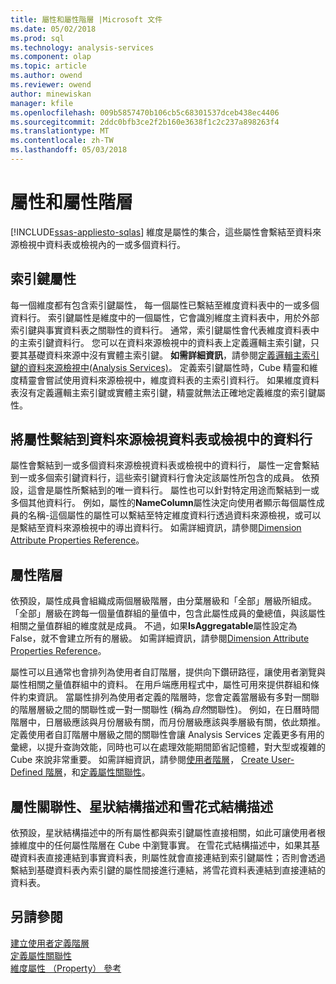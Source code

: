 ```yaml
---
title: 屬性和屬性階層 |Microsoft 文件
ms.date: 05/02/2018
ms.prod: sql
ms.technology: analysis-services
ms.component: olap
ms.topic: article
ms.author: owend
ms.reviewer: owend
author: minewiskan
manager: kfile
ms.openlocfilehash: 009b5857470b106cb5c68301537dceb438ec4406
ms.sourcegitcommit: 2ddc0bfb3ce2f2b160e3638f1c2c237a898263f4
ms.translationtype: MT
ms.contentlocale: zh-TW
ms.lasthandoff: 05/03/2018
---
```

# <a name="attributes-and-attribute-hierarchies"></a>屬性和屬性階層
[!INCLUDE[ssas-appliesto-sqlas](../../includes/ssas-appliesto-sqlas.md)]
  維度是屬性的集合，這些屬性會繫結至資料來源檢視中資料表或檢視內的一或多個資料行。  
  
## <a name="key-attribute"></a>索引鍵屬性  
 每一個維度都有包含索引鍵屬性， 每一個屬性已繫結至維度資料表中的一或多個資料行。 索引鍵屬性是維度中的一個屬性，它會識別維度主資料表中，用於外部索引鍵與事實資料表之關聯性的資料行。 通常，索引鍵屬性會代表維度資料表中的主索引鍵資料行。 您可以在資料來源檢視中的資料表上定義邏輯主索引鍵，只要其基礎資料來源中沒有實體主索引鍵。 **如需詳細資訊**，請參閱[定義邏輯主索引鍵的資料來源檢視中&#40;Analysis Services&#41;](../../analysis-services/multidimensional-models/define-logical-primary-keys-in-a-data-source-view-analysis-services.md)。 定義索引鍵屬性時，Cube 精靈和維度精靈會嘗試使用資料來源檢視中，維度資料表的主索引資料行。 如果維度資料表沒有定義邏輯主索引鍵或實體主索引鍵，精靈就無法正確地定義維度的索引鍵屬性。  
  
## <a name="binding-an-attribute-to-columns-in-data-source-view-tables-or-views"></a>將屬性繫結到資料來源檢視資料表或檢視中的資料行  
 屬性會繫結到一或多個資料來源檢視資料表或檢視中的資料行， 屬性一定會繫結到一或多個索引鍵資料行，這些索引鍵資料行會決定該屬性所包含的成員。 依預設，這會是屬性所繫結到的唯一資料行。 屬性也可以針對特定用途而繫結到一或多個其他資料行。 例如，屬性的**NameColumn**屬性決定向使用者顯示每個屬性成員的名稱-這個屬性的屬性可以繫結至特定維度資料行透過資料來源檢視，或可以是繫結至資料來源檢視中的導出資料行。 如需詳細資訊，請參閱[Dimension Attribute Properties Reference](../../analysis-services/multidimensional-models/dimension-attribute-properties-reference.md)。  
  
## <a name="attribute-hierarchies"></a>屬性階層  
 依預設，屬性成員會組織成兩個層級階層，由分葉層級和「全部」層級所組成。 「全部」層級在跨每一個量值群組的量值中，包含此屬性成員的彙總值，與該屬性相關之量值群組的維度就是成員。 不過，如果**IsAggregatable**屬性設定為 False，就不會建立所有的層級。 如需詳細資訊，請參閱[Dimension Attribute Properties Reference](../../analysis-services/multidimensional-models/dimension-attribute-properties-reference.md)。  
  
 屬性可以且通常也會排列為使用者自訂階層，提供向下鑽研路徑，讓使用者瀏覽與屬性相關之量值群組中的資料。 在用戶端應用程式中，屬性可用來提供群組和條件約束資訊。 當屬性排列為使用者定義的階層時，您會定義當層級有多對一關聯的階層層級之間的關聯性或一對一關聯性 (稱為*自然*關聯性)。 例如，在日曆時間階層中，日層級應該與月份層級有關，而月份層級應該與季層級有關，依此類推。 定義使用者自訂階層中層級之間的關聯性會讓 Analysis Services 定義更多有用的彙總，以提升查詢效能，同時也可以在處理效能期間節省記憶體，對大型或複雜的 Cube 來說非常重要。 如需詳細資訊，請參閱[使用者階層](../../analysis-services/multidimensional-models-olap-logical-dimension-objects/user-hierarchies.md)， [Create User-Defined 階層](../../analysis-services/multidimensional-models/user-defined-hierarchies-create.md)，和[定義屬性關聯性](../../analysis-services/multidimensional-models/attribute-relationships-define.md)。  
  
## <a name="attribute-relationships-star-schemas-and-snowflake-schemas"></a>屬性關聯性、星狀結構描述和雪花式結構描述  
 依預設，星狀結構描述中的所有屬性都與索引鍵屬性直接相關，如此可讓使用者根據維度中的任何屬性階層在 Cube 中瀏覽事實。 在雪花式結構描述中，如果其基礎資料表直接連結到事實資料表，則屬性就會直接連結到索引鍵屬性；否則會透過繫結到基礎資料表內索引鍵的屬性間接進行連結，將雪花資料表連結到直接連結的資料表。  
  
## <a name="see-also"></a>另請參閱  
 [建立使用者定義階層](../../analysis-services/multidimensional-models/user-defined-hierarchies-create.md)   
 [定義屬性關聯性](../../analysis-services/multidimensional-models/attribute-relationships-define.md)   
 [維度屬性 （Property） 參考](../../analysis-services/multidimensional-models/dimension-attribute-properties-reference.md)  
  
  
